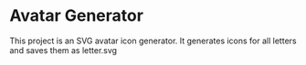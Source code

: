 # Avatar Generator

This project is an SVG avatar icon generator. It generates icons for all letters and saves them as letter.svg
